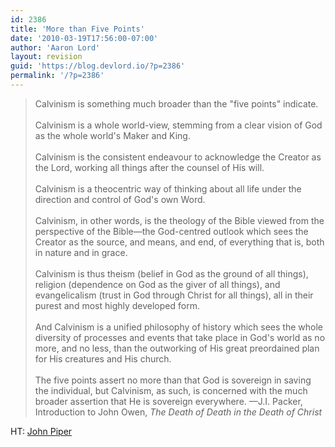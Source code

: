 ```yaml
---
id: 2386
title: 'More than Five Points'
date: '2010-03-19T17:56:00-07:00'
author: 'Aaron Lord'
layout: revision
guid: 'https://blog.devlord.io/?p=2386'
permalink: '/?p=2386'
---
```


<blockquote>Calvinism is something much broader than the "five points" indicate.<br /><br />Calvinism is a whole world-view, stemming from a clear vision of God as the whole world's Maker and King.<br /><br />Calvinism is the consistent endeavour to acknowledge the Creator as the Lord, working all things after the counsel of His will.<br /><br />Calvinism is a theocentric way of thinking about all life under the direction and control of God's own Word.<br /><br />Calvinism, in other words, is the theology of the Bible viewed from the perspective of the Bible—the God-centred outlook which sees the Creator as the source, and means, and end, of everything that is, both in nature and in grace.<br /><br />Calvinism is thus theism (belief in God as the ground of all things), religion (dependence on God as the giver of all things), and evangelicalism (trust in God through Christ for all things), all in their purest and most highly developed form.<br /><br />And Calvinism is a unified philosophy of history which sees the whole diversity of processes and events that take place in God's world as no more, and no less, than the outworking of His great preordained plan for His creatures and His church.<br /><br />The five points assert no more than that God is sovereign in saving the individual, but Calvinism, as such, is concerned with the much broader assertion that He is sovereign everywhere.  —J.I. Packer, Introduction to John Owen, <i>The Death of Death in the Death of Christ</i></blockquote>HT: <a href="http://www.desiringgod.org/Blog/2301_beyond_five_points/?utm_source=feedburner&amp;utm_medium=feed&amp;utm_campaign=Feed:+DGBlog+(DG+Blog)&amp;utm_content=Google+Reader">John Piper</a>